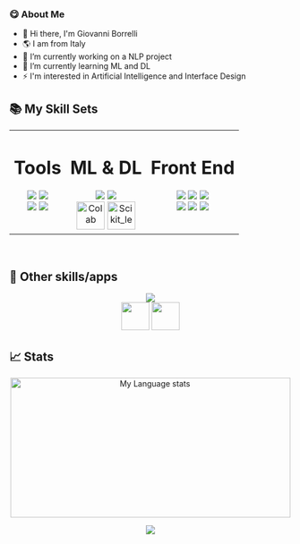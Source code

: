 ### 😋 About Me
<!--
**GiovanniBorrelli/GiovanniBorrelli** is a ✨ _special_ ✨ repository because its `README.md` (this file) appears on your GitHub profile.
-->
- 👋 Hi there, I'm Giovanni Borrelli
- 🌎 I am from Italy
- 🔭 I’m currently working on a NLP project
- 🌱 I’m currently learning ML and DL
- ⚡ I'm interested in Artificial Intelligence and Interface Design


## 📚 My Skill Sets  

<table align="center"><tr><td valign="top" >
  
<div align="center"> 
  <h1>Tools</h1>
</div>

<div align="center">  
  <img src="https://skillicons.dev/icons?i=latex" />
  <img src="https://skillicons.dev/icons?i=nodejs" />
</div>
<div align="center">  
  <img src="https://skillicons.dev/icons?i=mysql" />
  <img src="https://skillicons.dev/icons?i=github" />
</div>

</td><td valign="top" >

<div align="center"> 
  <h1>ML & DL</h1>
</div>  

<div align="center">
  <div align="center"> 
    <img src="https://skillicons.dev/icons?i=py" />
    <img src="https://skillicons.dev/icons?i=pytorch" />
  </div>
  <a href="https://colab.research.google.com/?hl=it" target="_blank"><img src="https://upload.wikimedia.org/wikipedia/commons/d/d0/Google_Colaboratory_SVG_Logo.svg" alt="Colab" height="50" /></a>  
  <a href="https://www.python.org/" target="_blank"><img src="https://upload.wikimedia.org/wikipedia/commons/0/05/Scikit_learn_logo_small.svg" alt="Scikit_learn" height="50" /></a>
</div>


</td><td valign="top" >

<div align="center"> 
  <h1>Front End</h1>
</div>

<div align="center">  
  <img src="https://skillicons.dev/icons?i=figma" />
  <img src="https://skillicons.dev/icons?i=materialui" />
  <img src="https://skillicons.dev/icons?i=bootstrap" />
</div>
<div align="center">  
  <img src="https://skillicons.dev/icons?i=nextjs" />
  <img src="https://skillicons.dev/icons?i=sass" />
  <img src="https://skillicons.dev/icons?i=react" />
</div>

</td></tr></table>  

<br/> 

## 🧩 Other skills/apps
<div align="center">  
  <img src="https://skillicons.dev/icons?i=c,cs,css,html,eclipse,idea,js,mongodb,unity,vscode" />
</div>
  <div align="center">  
  <img height=50 src="https://gitlab.com/monopolies/monopolies.net/-/raw/master/logos/atlassian/trello.svg"/>
  <img height=50 src=https://gitlab.com/monopolies/monopolies.net/-/raw/master/logos/salesforce/slack.svg/>
</div>

## 📈 Stats
<div align="center">
    </a>
<a href="https://www.youtube.com/watch?v=dQw4w9WgXcQ">
    <img
      src="https://github-readme-stats.vercel.app/api/top-langs/?username=GiovanniBorrelli&bg_color=30,2AC3C4,904e95&title_color=fff&text_color=fff"
      alt="My Language stats"
      height="250"
      width="500"
    />
  </a>
    
<p align="center"> 
<a href="https://www.youtube.com/watch?v=dQw4w9WgXcQ">
 <img src="https://komarev.com/ghpvc/?username=GiovanniBorrelli&&color=ff69b4"><img/>
<p/>
